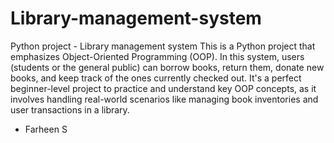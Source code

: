 # Library-management-system
Python project - Library management system
 This is a Python project that emphasizes Object-Oriented Programming (OOP). In this system, users (students or the general public) can borrow books, return them, donate new books, and keep track of the ones currently checked out. It's a perfect beginner-level project to practice and understand key OOP concepts, as it involves handling real-world scenarios like managing book inventories and user transactions in a library.

- Farheen S